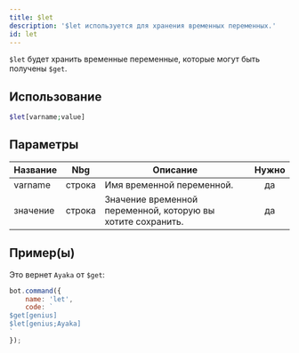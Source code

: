 ```yaml
---
title: $let
description: '$let используется для хранения временных переменных.'
id: let
---
```


`$let` будет хранить временные переменные, которые могут быть получены `$get`.

## Использование

```php
$let[varname;value]
```

## Параметры

| Название | Nbg    | Описание                                                    | Нужно |
| -------- | ------ | ----------------------------------------------------------- |:-----:|
| varname  | строка | Имя временной переменной.                                   |  да   |
| значение | строка | Значение временной переменной, которую вы хотите сохранить. |  да   |

## Пример(ы)

Это вернет `Ayaka` от `$get`:

```javascript
bot.command({
    name: 'let',
    code: `
$get[genius]
$let[genius;Ayaka]
`
});
```
